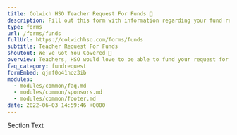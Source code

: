 ```yaml
---
title: Colwich HSO Teacher Request For Funds 🏦
description: Fill out this form with information regarding your fund request.
type: forms
url: /forms/funds
fullUrl: https://colwichhso.com/forms/funds
subtitle: Teacher Request For Funds
shoutout: We've Got You Covered 🏦
overview: Teachers, HSO would love to be able to fund your request for field trips, classroom projects, or other financial needs. Please read the [Fund Request FAQ](#section0), and then submit the form below!
faq_category: fundrequest
formEmbed: qjmf0o41hoz3ib
modules:
  - modules/common/faq.md
  - modules/common/sponsors.md
  - modules/common/footer.md
date: 2022-06-03 14:59:46 +0000
---
```

Section Text
